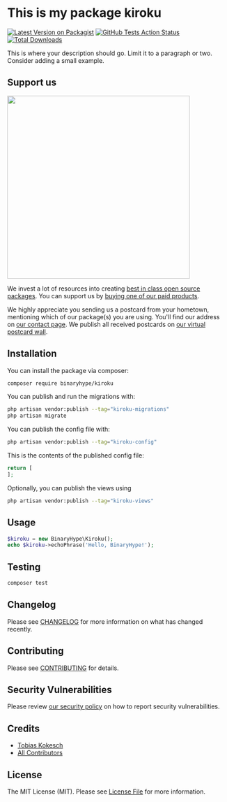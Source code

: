 # This is my package kiroku

[![Latest Version on Packagist](https://img.shields.io/packagist/v/binaryhype/kiroku.svg?style=flat-square)](https://packagist.org/packages/binaryhype/kiroku)
[![GitHub Tests Action Status](https://img.shields.io/github/actions/workflow/status/binaryhypeforge/kiroku-package/run-tests.yml?branch=main&label=tests&style=flat-square)](https://github.com/binaryhypeforge/kiroku-package/actions?query=workflow%3Arun-tests+branch%3Amain)
[![Total Downloads](https://img.shields.io/packagist/dt/binaryhype/kiroku.svg?style=flat-square)](https://packagist.org/packages/binaryhype/kiroku)

This is where your description should go. Limit it to a paragraph or two. Consider adding a small example.

## Support us

[<img src="https://github-ads.s3.eu-central-1.amazonaws.com/kiroku.jpg?t=1" width="419px" />](https://spatie.be/github-ad-click/kiroku)

We invest a lot of resources into creating [best in class open source packages](https://spatie.be/open-source). You can support us by [buying one of our paid products](https://spatie.be/open-source/support-us).

We highly appreciate you sending us a postcard from your hometown, mentioning which of our package(s) you are using. You'll find our address on [our contact page](https://spatie.be/about-us). We publish all received postcards on [our virtual postcard wall](https://spatie.be/open-source/postcards).

## Installation

You can install the package via composer:

```bash
composer require binaryhype/kiroku
```

You can publish and run the migrations with:

```bash
php artisan vendor:publish --tag="kiroku-migrations"
php artisan migrate
```

You can publish the config file with:

```bash
php artisan vendor:publish --tag="kiroku-config"
```

This is the contents of the published config file:

```php
return [
];
```

Optionally, you can publish the views using

```bash
php artisan vendor:publish --tag="kiroku-views"
```

## Usage

```php
$kiroku = new BinaryHype\Kiroku();
echo $kiroku->echoPhrase('Hello, BinaryHype!');
```

## Testing

```bash
composer test
```

## Changelog

Please see [CHANGELOG](CHANGELOG.md) for more information on what has changed recently.

## Contributing

Please see [CONTRIBUTING](CONTRIBUTING.md) for details.

## Security Vulnerabilities

Please review [our security policy](../../security/policy) on how to report security vulnerabilities.

## Credits

- [Tobias Kokesch](https://github.com/BinaryHypeForge)
- [All Contributors](../../contributors)

## License

The MIT License (MIT). Please see [License File](LICENSE.md) for more information.
